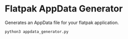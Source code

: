 # Flatpak AppData Generator

Generates an AppData file for your flatpak application.

```bash
python3 appdata_generator.py
```
